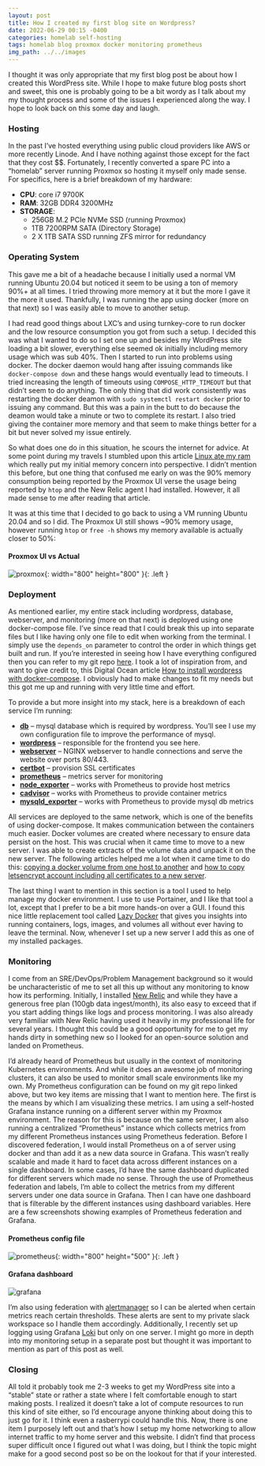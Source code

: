```yaml
---
layout: post
title: How I created my first blog site on Wordpress?
date: 2022-06-29 00:15 -0400
categories: homelab self-hosting
tags: homelab blog proxmox docker monitoring prometheus
img_path: ../../images
---
```


I thought it was only appropriate that my first blog post be about how I created this WordPress site. While I hope to make future blog posts short and sweet, this one is probably going to be a bit wordy as I talk about my my thought process and some of the issues I experienced along the way. I hope to look back on this some day and laugh.

### Hosting

In the past I’ve hosted everything using public cloud providers like AWS or more recently Linode. And I have nothing against those except for the fact that they cost $$. Fortunately, I recently converted a spare PC into a “homelab” server running Proxmox so hosting it myself only made sense. For specifics, here is a brief breakdown of my hardware:

* **CPU**: core i7 9700K
* **RAM**: 32GB DDR4 3200MHz
* **STORAGE**:
  * 256GB M.2 PCIe NVMe SSD (running Proxmox)
  * 1TB 7200RPM SATA (Directory Storage)
  * 2 X 1TB SATA SSD running ZFS mirror for redundancy

### Operating System

This gave me a bit of a headache because I initially used a normal VM running Ubuntu 20.04 but noticed it seem to be using a ton of memory 90%+ at all times. I tried throwing more memory at it but the more I gave it the more it used. Thankfully, I was running the app using docker (more on that next) so I was easily able to move to another setup.

I had read good things about LXC’s and using turnkey-core to run docker and the low resource consumption you got from such a setup. I decided this was what I wanted to do so I set one up and besides my WordPress site loading a bit slower, everything else seemed ok initially including memory usage which was sub 40%. Then I started to run into problems using docker. The docker daemon would hang after issuing commands like `docker-compose down` and these hangs would eventually lead to timeouts. I tried increasing the length of timeouts using `COMPOSE_HTTP_TIMEOUT` but that didn’t seem to do anything. The only thing that did work consistently was restarting the docker deamon with `sudo systemctl restart docker` prior to issuing any command. But this was a pain in the butt to do because the deamon would take a minute or two to complete its restart. I also tried giving the container more memory and that seem to make things better for a bit but never solved my issue entirely.

So what does one do in this situation, he scours the internet for advice. At some point during my travels I stumbled upon this article [Linux ate my ram](https://www.linuxatemyram.com/) which really put my initial memory concern into perspective. I didn’t mention this before, but one thing that confused me early on was the 90% memory consumption being reported by the Proxmox UI verse the usage being reported by `htop` and the New Relic agent I had installed. However, it all made sense to me after reading that article.

It was at this time that I decided to go back to using a VM running Ubuntu 20.04 and so I did. The Proxmox UI still shows ~90% memory usage, however running `htop` or `free -h` shows my memory available is actually closer to 50%:

#### Proxmox UI vs Actual

![proxmox](proxmox-ui-storage.png){: width="800" height="800" }{: .left }

### Deployment

As mentioned earlier, my entire stack including wordpress, database, webserver, and monitoring (more on that next) is deployed using one docker-compose file. I’ve since read that I could break this up into separate files but I like having only one file to edit when working from the terminal. I simply use the `depends_on` parameter to control the order in which things get built and run. If you’re interested in seeing how I have everything configured then you can refer to my git repo [here](https://github.com/timmyb824/wordpress-blog). I took a lot of inspiration from, and want to give credit to, this Digital Ocean article [How to install wordpress with docker-compose](https://www.digitalocean.com/community/tutorials/how-to-install-wordpress-with-docker-compose). I obviously had to make changes to fit my needs but this got me up and running with very little time and effort.

To provide a but more insight into my stack, here is a breakdown of each service I’m running:

* **[db](https://www.mysql.com/)** – mysql database which is required by wordpress. You’ll see I use my own configuration file to improve the performance of mysql.
* **[wordpress](https://wordpress.com/)** – responsible for the frontend you see here.
* **[webserver](https://www.nginx.com/)** – NGINX webserver to handle connections and serve the website over ports 80/443.
* [**certbot**](https://certbot.eff.org/) – provision SSL certificates
* **[prometheus](https://prometheus.io/docs/prometheus/latest/installation/)** – metrics server for monitoring
* **[node_exporter](https://github.com/prometheus/node_exporter)** – works with Prometheus to provide host metrics
* **[cadvisor](https://github.com/google/cadvisor)** – works with Prometheus to provide container metrics
* **[mysqld_exporter](https://github.com/prometheus/mysqld_exporter)** – works with Prometheus to provide mysql db metrics

All services are deployed to the same network, which is one of the benefits of using docker-compose. It makes communication between the containers much easier. Docker volumes are created where necessary to ensure data persist on the host. This was crucial when it came time to move to a new server. I was able to create extracts of the volume data and unpack it on the new server. The following articles helped me a lot when it came time to do this: [copying a docker volume from one host to another](https://rakhesh.com/linux-bsd/copying-a-docker-volume-from-one-host-to-another/) and [how to copy letsencrypt account including all certificates to a new server](https://blog.adriaan.io/how-to-copy-letsencrypt-account-including-all-certificates-to-a-new-server.html).

The last thing I want to mention in this section is a tool I used to help manage my docker environment. I use to use Portainer, and I like that tool a lot, except that I prefer to be a bit more hands-on over a GUI. I found this nice little replacement tool called [Lazy Docker](https://github.com/jesseduffield/lazydocker) that gives you insights into running containers, logs, images, and volumes all without ever having to leave the terminal. Now, whenever I set up a new server I add this as one of my installed packages.

### Monitoring

I come from an SRE/DevOps/Problem Management background so it would be uncharacteristic of me to set all this up without any monitoring to know how its performing. Initially, I installed [New Relic](https://newrelic.com/) and while they have a generous free plan (100gb data ingest/month), its also easy to exceed that if you start adding things like logs and process monitoring. I was also already very familiar with New Relic having used it heavily in my professional life for several years. I thought this could be a good opportunity for me to get my hands dirty in something new so I looked for an open-source solution and landed on Prometheus.

I’d already heard of Prometheus but usually in the context of monitoring Kubernetes environments. And while it does an awesome job of monitoring clusters, it can also be used to monitor small scale environments like my own. My Prometheus configuration can be found on my git repo linked above, but two key items are missing that I want to mention here. The first is the means by which I am visualizing these metrics. I am using a self-hosted Grafana instance running on a different server within my Proxmox environment. The reason for this is because on the same server, I am also running a centralized “Prometheus” instance which collects metrics from my different Prometheus instances using Prometheus federation. Before I discovered federation, I would install Prometheus on a of server using docker and than add it as a new data source in Grafana. This wasn’t really scalable and made it hard to facet data across different instances on a single dashboard. In some cases, I’d have the same dashboard duplicated for different servers which made no sense. Through the use of Prometheus federation and labels, I’m able to collect the metrics from my different servers under one data source in Grafana. Then I can have one dashboard that is filterable by the different instances using dashboard variables. Here are a few screenshots showing examples of Prometheus federation and Grafana.

#### Prometheus config file

![prometheus](prometheus.png){: width="800" height="500" }{: .left }

#### Grafana dashboard

![grafana](grafana.png)

I’m also using federation with [alertmanager](https://prometheus.io/docs/alerting/latest/alertmanager/) so I can be alerted when certain metrics reach certain thresholds. These alerts are sent to my private slack workspace so I handle them accordingly. Additionally, I recently set up logging using Grafana [Loki](https://grafana.com/oss/loki/) but only on one server. I might go more in depth into my monitoring setup in a separate post but thought it was important to mention as part of this post as well.

### Closing

All told it probably took me 2-3 weeks to get my WordPress site into a “stable” state or rather a state where I felt comfortable enough to start making posts. I realized it doesn’t take a lot of compute resources to run this kind of site either, so I’d encourage anyone thinking about doing this to just go for it. I think even a rasberrypi could handle this. Now, there is one item I purposely left out and that’s how I setup my home networking to allow internet traffic to my home server and this website. I didn’t find that process super difficult once I figured out what I was doing, but I think the topic might make for a good second post so be on the lookout for that if your interested.
